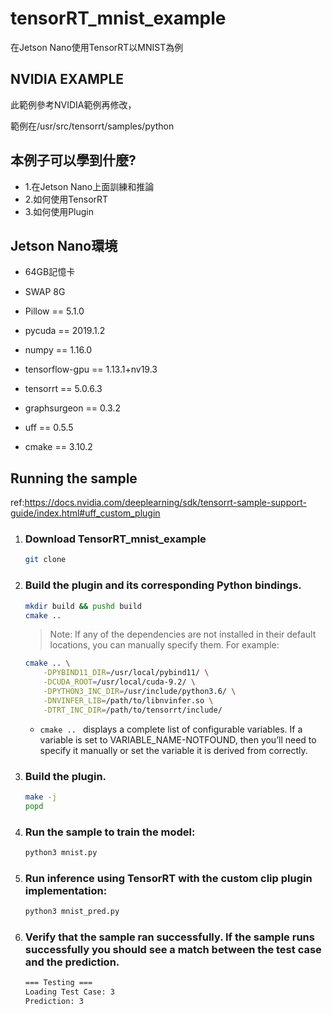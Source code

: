 # tensorRT_mnist_example
在Jetson Nano使用TensorRT以MNIST為例

## NVIDIA EXAMPLE 
此範例參考NVIDIA範例再修改，

範例在/usr/src/tensorrt/samples/python


## 本例子可以學到什麼?

 * 1.在Jetson Nano上面訓練和推論
 * 2.如何使用TensorRT
 * 3.如何使用Plugin
 
## Jetson Nano環境

* 64GB記憶卡

* SWAP 8G
* Pillow == 5.1.0
* pycuda == 2019.1.2
* numpy == 1.16.0
* tensorflow-gpu == 1.13.1+nv19.3
* tensorrt == 5.0.6.3
* graphsurgeon == 0.3.2
* uff == 0.5.5
* cmake == 3.10.2

## Running the sample
ref:https://docs.nvidia.com/deeplearning/sdk/tensorrt-sample-support-guide/index.html#uff_custom_plugin

1. ### Download TensorRT_mnist_example
	```bash
	git clone 
	```
2. ### Build the plugin and its corresponding Python bindings.
	```bash
	mkdir build && pushd build
	cmake ..
	```

	>Note: If any of the dependencies are not installed in their default locations, you can manually specify them. For example:
	```bash  
	cmake .. \
		-DPYBIND11_DIR=/usr/local/pybind11/ \
		-DCUDA_ROOT=/usr/local/cuda-9.2/ \
		-DPYTHON3_INC_DIR=/usr/include/python3.6/ \
		-DNVINFER_LIB=/path/to/libnvinfer.so \
		-DTRT_INC_DIR=/path/to/tensorrt/include/
	```
	- `cmake .. ` displays a complete list of configurable variables. If a variable is set to VARIABLE_NAME-NOTFOUND, then you’ll need to specify it manually or set the variable it is derived from correctly.

3. ### Build the plugin.
	```bash  
	make -j
	popd
	```
4. ### Run the sample to train the model: 
	```bash  
	python3 mnist.py
	```
5. ### Run inference using TensorRT with the custom clip plugin implementation: 
	```bash
	python3 mnist_pred.py
	```
6. ### Verify that the sample ran successfully. If the sample runs successfully you should see a match between the test case and the prediction.
	```bash
	=== Testing ===
	Loading Test Case: 3
	Prediction: 3
	```
